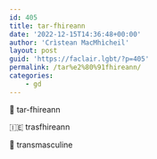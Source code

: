 ```yaml
---
id: 405
title: tar-fhireann
date: '2022-12-15T14:36:48+00:00'
author: 'Crìstean MacMhìcheil'
layout: post
guid: 'https://faclair.lgbt/?p=405'
permalink: /tar%e2%80%91fhireann/
categories:
    - gd
---
```


&#x1f3f4;&#xe0067;&#xe0062;&#xe0073;&#xe0063;&#xe0074;&#xe007f; tar-fhireann

&#x1f1ee;&#x1f1ea; trasfhireann

&#x1f3f4;&#xe0067;&#xe0062;&#xe0065;&#xe006e;&#xe0067;&#xe007f; transmasculine